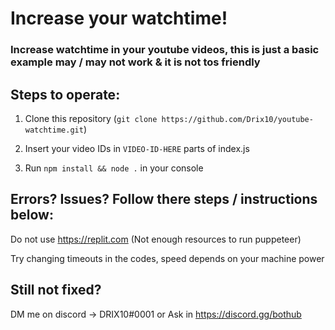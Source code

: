 # Increase your watchtime!
### Increase watchtime in your youtube videos, this is just a basic example may / may not work &amp; it is not tos friendly

## Steps to operate:

1. Clone this repository (`git clone https://github.com/Drix10/youtube-watchtime.git`)

2. Insert your video IDs in `VIDEO-ID-HERE` parts of index.js

3. Run `npm install && node .` in your console

## Errors? Issues? Follow there steps / instructions below:

Do not use https://replit.com (Not enough resources to run puppeteer)

Try changing timeouts in the codes, speed depends on your machine power

## Still not fixed?

DM me on discord -> DRIX10#0001 or Ask in https://discord.gg/bothub
